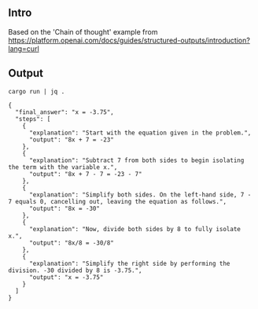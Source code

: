 ## Intro

Based on the 'Chain of thought' example from https://platform.openai.com/docs/guides/structured-outputs/introduction?lang=curl

## Output

```
cargo run | jq .
```

```
{
  "final_answer": "x = -3.75",
  "steps": [
    {
      "explanation": "Start with the equation given in the problem.",
      "output": "8x + 7 = -23"
    },
    {
      "explanation": "Subtract 7 from both sides to begin isolating the term with the variable x.",
      "output": "8x + 7 - 7 = -23 - 7"
    },
    {
      "explanation": "Simplify both sides. On the left-hand side, 7 - 7 equals 0, cancelling out, leaving the equation as follows.",
      "output": "8x = -30"
    },
    {
      "explanation": "Now, divide both sides by 8 to fully isolate x.",
      "output": "8x/8 = -30/8"
    },
    {
      "explanation": "Simplify the right side by performing the division. -30 divided by 8 is -3.75.",
      "output": "x = -3.75"
    }
  ]
}
```
